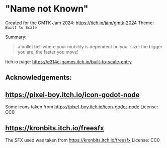 # "Name not Known"

Created for the GMTK Jam 2024: https://itch.io/jam/gmtk-2024
Theme: `Built to Scale`

Summary:
> a bullet hell where your mobility is dependent on your size: the bigger you are, the faster you move!

Itch.io page: https://e314c-games.itch.io/built-to-scale-entry


## Acknowledgements:

## https://pixel-boy.itch.io/icon-godot-node
Some icons taken from https://pixel-boy.itch.io/icon-godot-node
License: CC0

##  https://kronbits.itch.io/freesfx
The SFX used was taken from https://kronbits.itch.io/freesfx
License: CC0